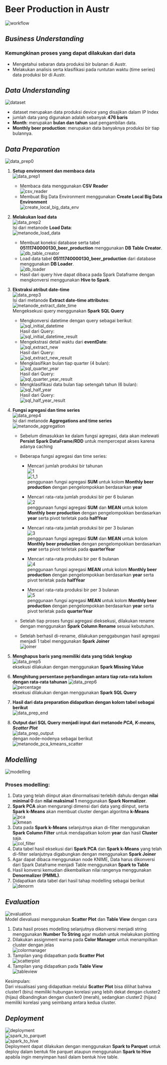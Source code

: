 # Beer Production in Austr

![workflow](https://github.com/DJahvoe/Big-Data-Tugas-EAS/blob/master/screenshot/Beer/workflow.jpg)<br>

## _Business Understanding_

### Kemungkinan proses yang dapat dilakukan dari data

- Mengetahui sebaran data produksi bir bulanan di Austr.
- Melakukan analisis serta klasifikasi pada runtutan waktu (time series) data produksi bir di Austr.

## _Data Understanding_

![dataset](https://github.com/DJahvoe/Big-Data-Tugas-EAS/blob/master/screenshot/Beer/dataset.jpg)<br>

- dataset merupakan data produksi device yang disajikan dalam IP Index
- jumlah data yang digunakan adalah sebanyak **476 baris**
- **Month**: merupakan **bulan dan tahun** saat pengambilan data.
- **Monthly beer production**: merupakan data banyaknya produksi bir tiap bulannya.

## _Data Preparation_

![data_prep0](https://github.com/DJahvoe/Big-Data-Tugas-EAS/blob/master/screenshot/Beer/data_prep0.jpg)<br>

1. **Setup environment dan membaca data** <br>
   ![data_prep1](https://github.com/DJahvoe/Big-Data-Tugas-EAS/blob/master/screenshot/Beer/data_prep1.jpg)<br>

   - Membaca data menggunakan **CSV Reader** <br>
     ![csv_reader](https://github.com/DJahvoe/Big-Data-Tugas-EAS/blob/master/screenshot/Beer/csv_reader.jpg)<br>
   - Membuat Big Data Environment menggunakan **Create Local Big Data Environment** <br>
     ![create_local_big_data_env](https://github.com/DJahvoe/Big-Data-Tugas-EAS/blob/master/screenshot/Beer/create_local_big_data_env.jpg)<br>

2. **Melakukan load data** <br>
   ![data_prep2](https://github.com/DJahvoe/Big-Data-Tugas-EAS/blob/master/screenshot/Beer/data_prep2.jpg)<br>
   Isi dari metanode **Load Data**: <br>
   ![metanode_load_data](https://github.com/DJahvoe/Big-Data-Tugas-EAS/blob/master/screenshot/Beer/metanode_load_data.jpg)<br>

   - Membuat koneksi database serta tabel **05111740000130_beer_production** menggunakan **DB Table Creator**.<br>
     ![db_table_creator](https://github.com/DJahvoe/Big-Data-Tugas-EAS/blob/master/screenshot/Beer/db_table_creator.jpg)<br>
   - Load data tabel **05111740000130_beer_production** dari database menggunakan **DB Loader**.<br>
     ![db_loader](https://github.com/DJahvoe/Big-Data-Tugas-EAS/blob/master/screenshot/Beer/db_loader.jpg)<br>
   - Hasil dari query hive dapat dibaca pada Spark Dataframe dengan mengkonversi menggunakan **Hive to Spark**.

3. **Ekstraksi atribut date-time** <br>
   ![data_prep3](https://github.com/DJahvoe/Big-Data-Tugas-EAS/blob/master/screenshot/Beer/data_prep3.jpg)<br>
   Isi dari metanode **Extract date-time attributes**:<br>
   ![metanode_extract_date_time](https://github.com/DJahvoe/Big-Data-Tugas-EAS/blob/master/screenshot/Beer/metanode_extract_date_time.jpg)<br>
   Mengeksekusi query menggunakan **Spark SQL Query**

   - Mengkonversi datetime dengan query sebagai berikut:<br>
     ![sql_initial_datetime](https://github.com/DJahvoe/Big-Data-Tugas-EAS/blob/master/screenshot/Beer/sql_initial_datetime.jpg)<br>
     Hasil dari Query: <br>
     ![sql_initial_datetime_result](https://github.com/DJahvoe/Big-Data-Tugas-EAS/blob/master/screenshot/Beer/sql_initial_datetime_result.jpg)<br>
   - Mengekstrasi detail waktu dari **eventDate**: <br>
     ![sql_extract_new](https://github.com/DJahvoe/Big-Data-Tugas-EAS/blob/master/screenshot/Beer/sql_extract_new.jpg)<br>
     Hasil dari Query: <br>
     ![sql_extract_new_result](https://github.com/DJahvoe/Big-Data-Tugas-EAS/blob/master/screenshot/Beer/sql_extract_new_result.jpg)<br>
   - Mengklasifikan bulan tiap quarter (4 bulan): <br>
     ![sql_quarter_year](https://github.com/DJahvoe/Big-Data-Tugas-EAS/blob/master/screenshot/Beer/sql_quarter_year.jpg)<br>
     Hasil dari Query: <br>
     ![sql_quarter_year_result](https://github.com/DJahvoe/Big-Data-Tugas-EAS/blob/master/screenshot/Beer/sql_quarter_year_result.jpg)<br>
   - Mengklasifikasi data bulan tiap setengah tahun (6 bulan): <br>
     ![sql_half_year](https://github.com/DJahvoe/Big-Data-Tugas-EAS/blob/master/screenshot/Beer/sql_half_year.jpg)<br>
     Hasil dari Query: <br>
     ![sql_half_year_result](https://github.com/DJahvoe/Big-Data-Tugas-EAS/blob/master/screenshot/Beer/sql_half_year_result.jpg)<br>

4) **Fungsi agregasi dan time series** <br>
   ![data_prep4](https://github.com/DJahvoe/Big-Data-Tugas-EAS/blob/master/screenshot/Beer/data_prep4.jpg)<br>
   Isi dari metanode **Aggregations and time series**<br>
   ![metanode_aggregation](https://github.com/DJahvoe/Big-Data-Tugas-EAS/blob/master/screenshot/Beer/Aggregation/metanode_aggregation.jpg)<br>

   - Sebelum dimasukkan ke dalam fungsi agregasi, data akan melewati **Persist Spark DataFrame/RDD** untuk mempercepat akses karena adanya caching<br>
   - Beberapa fungsi agregasi dan time series:

     - Mencari jumlah produksi bir tahunan<br>
       ![1](https://github.com/DJahvoe/Big-Data-Tugas-EAS/blob/master/screenshot/Beer/Aggregation/1.jpg)<br>
       ![1_1](https://github.com/DJahvoe/Big-Data-Tugas-EAS/blob/master/screenshot/Beer/Aggregation/1_1.jpg)<br>
       penggunaan fungsi agregasi **SUM** untuk kolom **Monthly beer production** dengan pengelompokkan berdasarkan **year**<br>

     - Mencari rata-rata jumlah produksi bir per 6 bulanan<br>
       ![2](https://github.com/DJahvoe/Big-Data-Tugas-EAS/blob/master/screenshot/Beer/Aggregation/2.jpg)<br>
       penggunaan fungsi agregasi **SUM** dan **MEAN** untuk kolom **Monthly beer production** dengan pengelompokkan berdasarkan **year** serta pivot terletak pada **halfYear**<br>

     - Mencari rata-rata jumlah produksi bir per 3 bulanan<br>
       ![3](https://github.com/DJahvoe/Big-Data-Tugas-EAS/blob/master/screenshot/Beer/Aggregation/3.jpg)<br>
       penggunaan fungsi agregasi **SUM** dan **MEAN** untuk kolom **Monthly beer production** dengan pengelompokkan berdasarkan **year** serta pivot terletak pada **quarterYear**<br>

     - Mencari rata-rata produksi bir per 6 bulanan<br>
       ![4](https://github.com/DJahvoe/Big-Data-Tugas-EAS/blob/master/screenshot/Beer/Aggregation/4.jpg)<br>
       penggunaan fungsi agregasi **MEAN** untuk kolom **Monthly beer production** dengan pengelompokkan berdasarkan **year** serta pivot terletak pada **halfYear**<br>

     - Mencari rata-rata produksi bir per 3 bulanan<br>
       ![5](https://github.com/DJahvoe/Big-Data-Tugas-EAS/blob/master/screenshot/Beer/Aggregation/5.jpg)<br>
       penggunaan fungsi agregasi **MEAN** untuk kolom **Monthly beer production** dengan pengelompokkan berdasarkan **year** serta pivot terletak pada **quarterYear**<br>

   - Setelah tiap proses fungsi agregasi dieksekusi, dilakukan rename dengan menggunakan **Spark Column Rename** sesuai kebutuhan.<br>
   - Setelah berhasil di-rename, dilakukan penggabungan hasil agregasi menjadi 1 tabel menggunakan **Spark Joiner**<br>
     ![joiner](https://github.com/DJahvoe/Big-Data-Tugas-EAS/blob/master/screenshot/Beer/Aggregation/joiner.jpg)<br>

5) **Menghapus baris yang memiliki data yang tidak lengkap** <br>
   ![data_prep5](https://github.com/DJahvoe/Big-Data-Tugas-EAS/blob/master/screenshot/Beer/data_prep5.jpg)<br>
   eksekusi dilakukan dengan menggunakan **Spark Missing Value**<br>

6) **Menghitung persentase perbandingan antara tiap rata-rata kolom dengan rata-rata tahunan**
   ![data_prep6](https://github.com/DJahvoe/Big-Data-Tugas-EAS/blob/master/screenshot/Beer/data_prep6.jpg)<br>
   ![percentage](https://github.com/DJahvoe/Big-Data-Tugas-EAS/blob/master/screenshot/Beer/percentage.jpg)<br>
   eksekusi dilakukan dengan menggunakan **Spark SQL Query**<br>

7. **Hasil dari data preparation didapatkan dengan kolom tabel sebagai berikut**<br>
   ![data_prep_end](https://github.com/DJahvoe/Big-Data-Tugas-EAS/blob/master/screenshot/Beer/data_prep_end.jpg)<br>

8. **Output dari SQL Query menjadi input dari metanode _PCA, K-means, Scatter Plot_**<br>
   ![data_prep_output](https://github.com/DJahvoe/Big-Data-Tugas-EAS/blob/master/screenshot/Beer/data_prep_output.jpg)<br>
   dengan node-nodenya sebagai berikut<br>
   ![metanode_pca_kmeans_scatter](https://github.com/DJahvoe/Big-Data-Tugas-EAS/blob/master/screenshot/Beer/metanode_pca_kmeans_scatter.jpg)<br>

## _Modelling_

![modelling](https://github.com/DJahvoe/Big-Data-Tugas-EAS/blob/master/screenshot/Beer/modelling.jpg)<br>

### Proses modelling:

1. Data yang telah diinput akan dinormalisasi terlebih dahulu dengan **nilai minimal 0** dan **nilai maksimal 1** menggunakan **Spark Normalizer**.
2. **Spark PCA** akan mengurangi dimensi dari data yang diinput, serta **Spark k-Means** akan membuat cluster dengan algoritma **k-Means**<br>
   ![pca](https://github.com/DJahvoe/Big-Data-Tugas-EAS/blob/master/screenshot/Beer/pca.jpg)<br>
   ![kmean](https://github.com/DJahvoe/Big-Data-Tugas-EAS/blob/master/screenshot/Beer/kmean.jpg)<br>
3. Data pada **Spark k-Means** selanjutnya akan di-filter menggunakan **Spark Column Filter** untuk mendapatkan kolom **year** dan hasil **Cluster** saja.<br>
   ![col_filter](https://github.com/DJahvoe/Big-Data-Tugas-EAS/blob/master/screenshot/Beer/col_filter.jpg)<br>
4. Data tabel hasil eksekusi dari **Spark PCA** dan **Spark k-Means** yang telah di-filter selanjutnya digabungkan dengan menggunakan **Spark Joiner**
5. Agar dapat dibaca menggunakan node KNIME, Data harus dikonversi dari Spark Dataframe menjadi Table menggunakan **Spark to Table**
6. Hasil konversi kemudian dikembalikan nilai rangenya menggunakan **Denormalizer (PMML)**.
7. Didapatkan data tabel dari hasil tahap modelling sebagai berikut<br>
   ![denorm](https://github.com/DJahvoe/Big-Data-Tugas-EAS/blob/master/screenshot/Beer/denorm.jpg)<br>

## _Evaluation_

![evaluation](https://github.com/DJahvoe/Big-Data-Tugas-EAS/blob/master/screenshot/Beer/evaluation.jpg)<br>
Model dievaluasi menggunakan **Scatter Plot** dan **Table View** dengan cara

1. Data hasil proses modelling selanjutnya dikonversi menjadi string menggunakan **Number To String** agar mudah untuk melakukan plotting
2. Dilakukan assignment warna pada **Color Manager** untuk menampilkan cluster dengan jelas<br>
   ![colormanager](https://github.com/DJahvoe/Big-Data-Tugas-EAS/blob/master/screenshot/Beer/colormanager.jpg)<br>
3. Tampilan yang didapatkan pada **Scatter Plot**<br>
   ![scatterplot](https://github.com/DJahvoe/Big-Data-Tugas-EAS/blob/master/screenshot/Beer/scatterplot.jpg)<br>
4. Tampilan yang didapatkan pada **Table View**<br>
   ![tableview](https://github.com/DJahvoe/Big-Data-Tugas-EAS/blob/master/screenshot/Beer/tableview.jpg)<br>

Kesimpulan:<br>
Dari visualisasi yang didapatkan melalui **Scatter Plot** bisa dilihat bahwa cluster1 (biru) memiliki hubungan korelasi yang lebih dekat dengan cluster2 (hijau) dibandingkan dengan cluster0 (merah), sedangkan cluster2 (hijau) memiliki korelasi yang seimbang antara kedua cluster.

## _Deployment_

![deployment](https://github.com/DJahvoe/Big-Data-Tugas-EAS/blob/master/screenshot/Beer/deployment.jpg)<br>
![spark_to_parquet](https://github.com/DJahvoe/Big-Data-Tugas-EAS/blob/master/screenshot/Beer/spark_to_parquet.jpg)<br>
![spark_to_hive](https://github.com/DJahvoe/Big-Data-Tugas-EAS/blob/master/screenshot/Beer/spark_to_hive.jpg)<br>
Deployment dapat dilakukan dengan menggunakan **Spark to Parquet** untuk deploy dalam bentuk file parquet ataupun menggunakan **Spark to Hive** apabila ingin menyimpan hasil dalam bentuk hive table.
